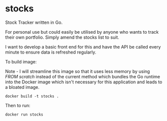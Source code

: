 # stocks
Stock Tracker written in Go.

For personal use but could easily be utilised by anyone who wants to track their own portfolio.
Simply amend the stocks list to suit.

I want to develop a basic front end for this and have the API be called every minute to ensure data is refreshed regularly.

To build image:

Note - I will streamline this image so that it uses less memory by using *FROM scratch* instead of the current method which bundles the Go runtime into the Docker image which isn't necessary for this application and leads to a bloated image.

```
docker build -t stocks .
```

Then to run:

```
docker run stocks
```
